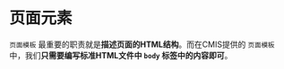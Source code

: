 # 页面元素

```页面模板``` 最重要的职责就是**描述页面的HTML结构**。而在CMIS提供的 ```页面模板``` 中，我们**只需要编写标准HTML文件中 ```body``` 标签中的内容即可**。
